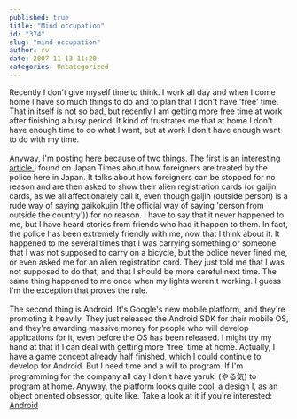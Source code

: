 ```yaml
---
published: true
title: "Mind occupation"
id: "374"
slug: "mind-occupation"
author: rv
date: 2007-11-13 11:20
categories: Uncategorized
---
```

Recently I don't give myself time to think. I work all day and when I come home I have so much things to do and to plan that I don't have 'free' time. That in itself is not so bad, but recently I am getting more free time at work after finishing a busy period. It kind of frustrates me that at home I don't have enough time to do what I want, but at work I don't have enough want to do with my time.<br /><br />Anyway, I'm posting here because of two things. The first is an interesting <a href="http://search.japantimes.co.jp/cgi-bin/fl20071113zg.html">article </a>I found on Japan Times about how foreigners are treated by the police here in Japan. It talks about how foreigners can be stopped for no reason and are then asked to show their alien registration cards (or gaijin cards, as we all affectionately call it, even though gaijin (outside person) is a rude way of saying gaikokujin (the official way of saying 'person from outside the country')) for no reason. I have to say that it never happened to me, but I have heard stories from friends who had it happen to them. In fact, the police has been extremely friendly with me, now that I think about it. It happened to me several times that I was carrying something or someone that I was not supposed to carry on a bicycle, but the police never fined me, or even asked me for an alien registration card. They just told me that I was not supposed to do that, and that I should be more careful next time. The same thing happened to me once when my lights weren't working. I guess I'm the exception that proves the rule.<br /><br />The second thing is Android. It's Google's new mobile platform, and they're promoting it heavily. They just released the Android SDK for their mobile OS, and they're awarding massive money for people who will develop applications for it, even before the OS has been released. I might try my hand at that if I can deal with getting more 'free' time at home. Actually, I have a game concept already half finished, which I could continue to develop for Android. But I need time and a will to program. If I'm programming for the company all day I don't have yaruki (やる気) to program at home. Anyway, the platform looks quite cool, a design I, as an object oriented obsessor, quite like. Take a look at it if you're interested: <a href="http://code.google.com/android/">Android</a>